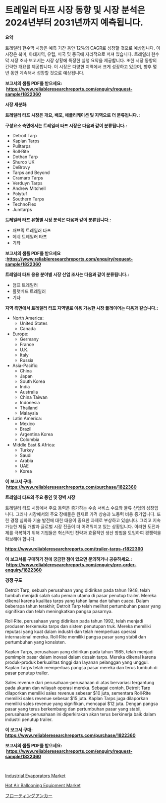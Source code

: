 <p><h1>트레일러 타프 시장 동향 및 시장 분석은 2024년부터 2031년까지 예측됩니다.</h1></p><p><strong>요약</strong></p>
<p><p>트레일러 현수막 시장은 예측 기간 동안 12%의 CAGR로 성장할 것으로 예상됩니다. 이 시장은 북미, 아태지역, 유럽, 미국 및 중국에 지리적으로 퍼져 있습니다. 트레일러 현수막 시장 조사 보고서는 시장 상황에 특정한 실행 요약을 제공합니다. 또한 시장 동향의 간략한 개요를 제공합니다. 이 시장은 다양한 지역에서 크게 성장하고 있으며, 향후 몇 년 동안 계속해서 성장할 것으로 예상됩니다.</p></p>
<p><strong>보고서의 샘플 PDF를 받으세요: &nbsp;<a href="https://www.reliableresearchreports.com/enquiry/request-sample/1822360">https://www.reliableresearchreports.com/enquiry/request-sample/1822360</a></strong></p>
<p><strong>시장 세분화:</strong></p>
<p><strong> 트레일러 타프 시장은 개요, 배포, 애플리케이션 및 지역으로 더 분류됩니다. :</strong></p>
<p><strong>구성요소 측면에서는 트레일러 타프 시장은 다음과 같이 분류됩니다.:</strong></p>
<p><ul><li>Detroit Tarp</li><li>Kaplan Tarps</li><li>Pulltarps</li><li>Roll·Rite</li><li>Dothan Tarp</li><li>Shurco UK</li><li>DeBrovy</li><li>Tarps and Beyond</li><li>Cramaro Tarps</li><li>Verduyn Tarps</li><li>Andrew Mitchell</li><li>Polytuf</li><li>Southern Tarps</li><li>TechnoFlex</li><li>Jumtarps</li></ul></p>
<p><strong> 트레일러 타프 유형별 시장 분석은 다음과 같이 분류됩니다.:</strong></p>
<p><ul><li>패브릭 트레일러 타프</li><li>메쉬 트레일러 타프</li><li>기타</li></ul></p>
<p><strong>보고서의 샘플 PDF를 받으세요 :<a href="https://www.reliableresearchreports.com/enquiry/request-sample/1822360">https://www.reliableresearchreports.com/enquiry/request-sample/1822360</a></strong></p>
<p><strong> 트레일러 타프 응용 분야별 시장 산업 조사는 다음과 같이 분류됩니다.:</strong></p>
<p><ul><li>덤프 트레일러</li><li>플랫베드 트레일러</li><li>기타</li></ul></p>
<p><strong>지역 측면에서 트레일러 타프 지역별로 이용 가능한 시장 플레이어는 다음과 같습니다.:</strong></p>
<p><ul>
    <li>
        North America:
        <ul>
            <li>United States</li>
            <li>Canada</li>
        </ul>
    </li>
    <li>
        Europe:
        <ul>
            <li>Germany</li>
            <li>France</li>
            <li>U.K.</li>
            <li>Italy</li>
            <li>Russia</li>
        </ul>
    </li>
    <li>
        Asia-Pacific:
        <ul>
            <li>China</li>
            <li>Japan</li>
            <li>South Korea</li>
            <li>India</li>
            <li>Australia</li>
            <li>China Taiwan</li>
            <li>Indonesia</li>
            <li>Thailand</li>
            <li>Malaysia</li>
        </ul>
    </li>
    <li>
        Latin America:
        <ul>
            <li>Mexico</li>
            <li>Brazil</li>
            <li>Argentina Korea</li>
            <li>Colombia</li>
        </ul>
    </li>
    <li>
        Middle East & Africa:
        <ul>
            <li>Turkey</li>
            <li>Saudi</li>
            <li>Arabia</li>
            <li>UAE</li>
            <li>Korea</li>
        </ul>
    </li>
    </ul></p>
<p><strong>이 보고서 구매: &nbsp;<a href="https://www.reliableresearchreports.com/purchase/1822360">https://www.reliableresearchreports.com/purchase/1822360</a></strong></p>
<p><strong>트레일러 타프의 주요 동인 및 장벽 시장</strong></p>
<p><p>트레일러 타프 시장에서 주요 동력은 증가하는 수송 서비스 수요와 물류 산업의 성장입니다. 그러나 시장에서의 주요 장애물은 원재료 가격 상승과 노동력 비용 증가입니다. 또한 경쟁 심화와 기술 발전에 대한 대응이 중요한 과제로 부상하고 있습니다. 그리고 지속가능한 제품 개발과 글로벌 시장 진출이 더 어려워지고 있는 상황입니다. 이러한 도전과제를 극복하기 위해 기업들은 혁신적인 전략과 효율적인 생산 방법을 도입하여 경쟁력을 확보해야 합니다.</p></p>
<p><strong><a href="https://www.reliableresearchreports.com/trailer-tarps-r1822360">https://www.reliableresearchreports.com/trailer-tarps-r1822360</a></strong></p>
<p><strong>이 보고서를 구매하기 전에 궁금한 점이 있으면 문의하거나 공유하세요.: &nbsp;<a href="https://www.reliableresearchreports.com/enquiry/pre-order-enquiry/1822360">https://www.reliableresearchreports.com/enquiry/pre-order-enquiry/1822360</a></strong></p>
<p><strong>경쟁 구도</strong></p>
<p><p>Detroit Tarp, sebuah perusahaan yang didirikan pada tahun 1948, telah tumbuh menjadi salah satu pemain utama di pasar penutup trailer. Mereka dikenal karena kualitas tarps yang tahan lama dan tahan cuaca. Dalam beberapa tahun terakhir, Detroit Tarp telah melihat pertumbuhan pasar yang signifikan dan telah meningkatkan pangsa pasarnya.</p><p>Roll·Rite, perusahaan yang didirikan pada tahun 1992, telah menjadi produsen terkemuka tarps dan sistem penutupan truk. Mereka memiliki reputasi yang kuat dalam industri dan telah memperluas operasi internasional mereka. Roll·Rite memiliki pangsa pasar yang stabil dan pertumbuhan yang konsisten.</p><p>Kaplan Tarps, perusahaan yang didirikan pada tahun 1985, telah menjadi pemimpin pasar dalam inovasi dalam desain tarps. Mereka dikenal karena produk-produk berkualitas tinggi dan layanan pelanggan yang unggul. Kaplan Tarps telah memperluas pangsa pasar mereka dan terus tumbuh di pasar penutup trailer.</p><p>Sales revenue dari perusahaan-perusahaan di atas bervariasi tergantung pada ukuran dan wilayah operasi mereka. Sebagai contoh, Detroit Tarp dilaporkan memiliki sales revenue sebesar $10 juta, sementara Roll·Rite memiliki sales revenue sebesar $15 juta. Kaplan Tarps juga dilaporkan memiliki sales revenue yang signifikan, mencapai $12 juta. Dengan pangsa pasar yang terus berkembang dan pertumbuhan pasar yang stabil, perusahaan-perusahaan ini diperkirakan akan terus berkinerja baik dalam industri penutup trailer.</p></p>
<p><strong>이 보고서 구매: &nbsp; <a href="https://www.reliableresearchreports.com/purchase/1822360">https://www.reliableresearchreports.com/purchase/1822360</a></strong></p>
<p><strong>보고서의 샘플 PDF를 받으세요: &nbsp;<a href="https://www.reliableresearchreports.com/enquiry/request-sample/1822360">https://www.reliableresearchreports.com/enquiry/request-sample/1822360</a></strong><strong></strong></p>
<p>&nbsp;</p>
<p><p><a href="https://github.com/JameTravis/Market-Research-Report-List-4/blob/main/industrial-evaporators-market.md">Industrial Evaporators Market</a></p><p><a href="https://github.com/vimar16th/Market-Research-Report-List-4/blob/main/hot-air-ballooning-equipment-market.md">Hot Air Ballooning Equipment Market</a></p><p><a href="https://github.com/ReganWisoky2023/Market-Research-Report-List-1/blob/main/878897633065.md">フローティングアンカー</a></p></p>